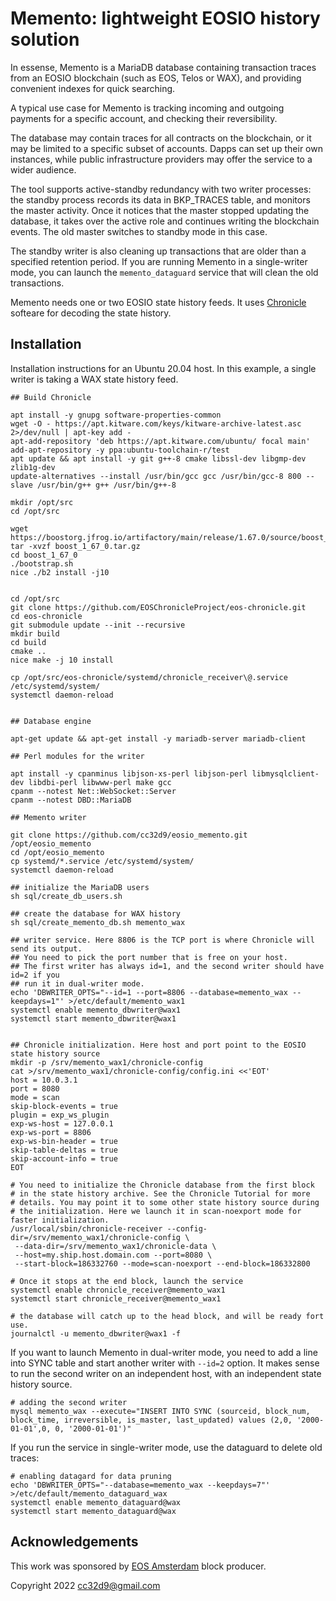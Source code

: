 Memento: lightweight EOSIO history solution
===========================================

In essense, Memento is a MariaDB database containing transaction
traces from an EOSIO blockchain (such as EOS, Telos or WAX), and
providing convenient indexes for quick searching.

A typical use case for Memento is tracking incoming and outgoing
payments for a specific account, and checking their reversibility.

The database may contain traces for all contracts on the blockchain,
or it may be limited to a specific subset of accounts. Dapps can set
up their own instances, while public infrastructure providers may
offer the service to a wider audience.

The tool supports active-standby redundancy with two writer processes:
the standby process records its data in BKP_TRACES table, and monitors
the master activity. Once it notices that the master stopped updating
the database, it takes over the active role and continues writing the
blockchain events. The old master switches to standby mode in this
case.

The standby writer is also cleaning up transactions that are older
than a specified retention period. If you are running Memento in a
single-writer mode, you can launch the `memento_dataguard` service
that will clean the old transactions.

Memento needs one or two EOSIO state history feeds. It uses
[Chronicle](https://github.com/EOSChronicleProject/eos-chronicle)
softeare for decoding the state history.

Installation
------------

Installation instructions for an Ubuntu 20.04 host. In this example, a
single writer is taking a WAX state history feed.

```
## Build Chronicle

apt install -y gnupg software-properties-common
wget -O - https://apt.kitware.com/keys/kitware-archive-latest.asc 2>/dev/null | apt-key add -
apt-add-repository 'deb https://apt.kitware.com/ubuntu/ focal main'
add-apt-repository -y ppa:ubuntu-toolchain-r/test
apt update && apt install -y git g++-8 cmake libssl-dev libgmp-dev zlib1g-dev
update-alternatives --install /usr/bin/gcc gcc /usr/bin/gcc-8 800 --slave /usr/bin/g++ g++ /usr/bin/g++-8

mkdir /opt/src
cd /opt/src

wget https://boostorg.jfrog.io/artifactory/main/release/1.67.0/source/boost_1_67_0.tar.gz
tar -xvzf boost_1_67_0.tar.gz
cd boost_1_67_0
./bootstrap.sh
nice ./b2 install -j10


cd /opt/src
git clone https://github.com/EOSChronicleProject/eos-chronicle.git
cd eos-chronicle
git submodule update --init --recursive
mkdir build
cd build
cmake ..
nice make -j 10 install

cp /opt/src/eos-chronicle/systemd/chronicle_receiver\@.service /etc/systemd/system/
systemctl daemon-reload


## Database engine

apt-get update && apt-get install -y mariadb-server mariadb-client

## Perl modules for the writer

apt install -y cpanminus libjson-xs-perl libjson-perl libmysqlclient-dev libdbi-perl libwww-perl make gcc
cpanm --notest Net::WebSocket::Server
cpanm --notest DBD::MariaDB

## Memento writer

git clone https://github.com/cc32d9/eosio_memento.git /opt/eosio_memento
cd /opt/eosio_memento
cp systemd/*.service /etc/systemd/system/
systemctl daemon-reload

## initialize the MariaDB users
sh sql/create_db_users.sh

## create the database for WAX history
sh sql/create_memento_db.sh memento_wax

## writer service. Here 8806 is the TCP port is where Chronicle will send its output.
## You need to pick the port number that is free on your host.
## The first writer has always id=1, and the second writer should have id=2 if you
## run it in dual-writer mode.
echo 'DBWRITER_OPTS="--id=1 --port=8806 --database=memento_wax --keepdays=1"' >/etc/default/memento_wax1
systemctl enable memento_dbwriter@wax1
systemctl start memento_dbwriter@wax1


## Chronicle initialization. Here host and port point to the EOSIO state history source
mkdir -p /srv/memento_wax1/chronicle-config
cat >/srv/memento_wax1/chronicle-config/config.ini <<'EOT'
host = 10.0.3.1
port = 8080
mode = scan
skip-block-events = true
plugin = exp_ws_plugin
exp-ws-host = 127.0.0.1
exp-ws-port = 8806
exp-ws-bin-header = true
skip-table-deltas = true
skip-account-info = true
EOT

# You need to initialize the Chronicle database from the first block
# in the state history archive. See the Chronicle Tutorial for more
# details. You may point it to some other state history source during
# the initialization. Here we launch it in scan-noexport mode for faster initialization.
/usr/local/sbin/chronicle-receiver --config-dir=/srv/memento_wax1/chronicle-config \
 --data-dir=/srv/memento_wax1/chronicle-data \
 --host=my.ship.host.domain.com --port=8080 \
 --start-block=186332760 --mode=scan-noexport --end-block=186332800

# Once it stops at the end block, launch the service
systemctl enable chronicle_receiver@memento_wax1
systemctl start chronicle_receiver@memento_wax1

# the database will catch up to the head block, and will be ready fort use.
journalctl -u memento_dbwriter@wax1 -f
```

If you want to launch Memento in dual-writer mode, you need to add a
line into SYNC table and start another writer with `--id=2` option. It
makes sense to run the second writer on an independent host, with an
independent state history source.

```
# adding the second writer
mysql memento_wax --execute="INSERT INTO SYNC (sourceid, block_num, block_time, irreversible, is_master, last_updated) values (2,0, '2000-01-01',0, 0, '2000-01-01')"
```

If you run the service in single-writer mode, use the dataguard to delete old traces:

```
# enabling datagard for data pruning
echo 'DBWRITER_OPTS="--database=memento_wax --keepdays=7"' >/etc/default/memento_dataguard_wax
systemctl enable memento_dataguard@wax
systemctl start memento_dataguard@wax
```


Acknowledgements
----------------

This work was sponsored by [EOS Amsterdam](https://www.apache.org/licenses/LICENSE-2.0.txt) block producer.

Copyright 2022 cc32d9@gmail.com
